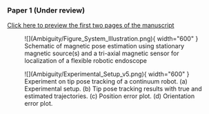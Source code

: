 ### Paper 1 (Under review)
[Click here to preview the first two pages of the manuscript]([IJRR][p1-2]Xinlei.pdf)

<figure markdown>
  ![](Ambiguity/Figure_System_Illustration.png){ width="600" }
  <figcaption>Schematic of magnetic pose estimation using stationary magnetic source(s) and a tri-axial magnetic sensor for localization of a flexible robotic endoscope</figcaption>
</figure>  

<figure markdown>
  ![](Ambiguity/Experimental_Setup_v5.png){ width="600" }
  <figcaption>Experiment on tip pose tracking of a continuum robot. (a) Experimental setup. (b) Tip pose tracking results with true and estimated trajectories. (c) Position error plot. (d) Orientation error plot.</figcaption>
</figure>  
